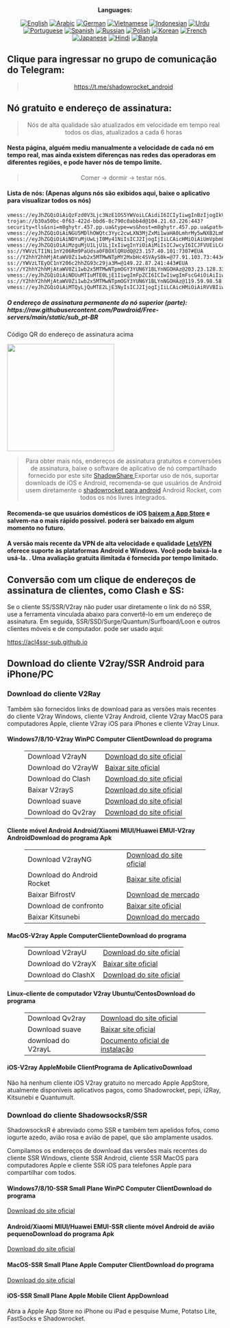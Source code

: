 
<div align="center">

**Languages:**

[![English](https://img.shields.io/badge/Language-English-red?style=for-the-badge)](README-en.md)
[![Arabic](https://img.shields.io/badge/Language-Arabic-red?style=for-the-badge)](README-ar.md)
[![German](https://img.shields.io/badge/Language-German-red?style=for-the-badge)](README-de.md)
[![Vietnamese](https://img.shields.io/badge/Language-Vietnamese-red?style=for-the-badge)](README-vi.md)
[![Indonesian](https://img.shields.io/badge/Language-Indonesian-red?style=for-the-badge)](README-id.md)
[![Urdu](https://img.shields.io/badge/Language-Urdu-red?style=for-the-badge)](README-ur-PK.md)
[![Portuguese](https://img.shields.io/badge/Language-Portuguese-red?style=for-the-badge)](README-pt-BR.md)
[![Spanish](https://img.shields.io/badge/Language-Spanish-red?style=for-the-badge)](README-es.md)
[![Russian](https://img.shields.io/badge/Language-Russian-red?style=for-the-badge)](README-ru.md)
[![Polish](https://img.shields.io/badge/Language-Polish-red?style=for-the-badge)](README-pl.md)
[![Korean](https://img.shields.io/badge/Language-Korean-red?style=for-the-badge)](README-ko-KR.md)
[![French](https://img.shields.io/badge/Language-French-red?style=for-the-badge)](README-fr.md)
[![Japanese](https://img.shields.io/badge/Language-Japanese-red?style=for-the-badge)](README-ja.md)
[![Hindi](https://img.shields.io/badge/Language-Hindi-red?style=for-the-badge)](README-hi.md)
[![Bangla](https://img.shields.io/badge/Language-Bangla-red?style=for-the-badge)](README-bn.md)

</div>
<h2>Clique para ingressar no grupo de comunicação do Telegram:</h2>
 <blockquote>
 <p style="text-align: center;"><a href="https://t.me/shadowrocket_android">https://t.me/shadowrocket_android</a></p>
 </blockquote>
 <h2>Nó gratuito e endereço de assinatura:</h2>
 <blockquote>
 <p style="text-align: center;">Nós de alta qualidade são atualizados em velocidade em tempo real todos os dias, atualizados a cada 6 horas</p>
 </blockquote>
 <h4>Nesta página, alguém mediu manualmente a velocidade de cada nó em tempo real, mas ainda existem diferenças nas redes das operadoras em diferentes regiões, e pode haver nós de tempo limite. </h4>
 <blockquote>
 <p style="text-align: center;">Comer -> dormir -> testar nós. </p>
 </blockquote>
 <h4>Lista de nós: (Apenas alguns nós são exibidos aqui, baixe o aplicativo para visualizar todos os nós)</h4>
    
```
vmess://eyJhZGQiOiAiQzFzd0V3Ljc3NzE1OS5YWVoiLCAidiI6ICIyIiwgInBzIjogIkVVQSIsICJwb3J0IjogODAsICJpZCI6ICJjYWQ1YTQ5Zi0xNGU1LTRhMDUtYWFlOS1jNWRmOGZhZDM5NGYiLCAiYWlkIjogIjAiLCAibmV0IjogIndzIiwgInR5cGUiOiAiIiwgImhvc3QiOiAiYzFzd2V3Ljc3NzE1OS54eXoiLCAicGF0aCI6ICIvVGpVeld5Um1SNFAyZkdxWEVOdzRaNCIsICJ0bHMiOiAiIn0=
trojan://b30a50bc-0f63-422d-bbd6-8c790c0abb4d@104.21.63.226:443?security=tls&sni=m8ghytr.457.pp.ua&type=ws&host=m8ghytr.457.pp.ua&path=%2FKLcD0D18SR866TVMXPAl&fp=chrome&alpn=http%2F1.1#EUA
vmess://eyJhZGQiOiAiNGU5MDlhOWQtc3Yyc2cwLXN3MjZxMi1waHA0LmhrMy5wNXB2LmNvbSIsICJ2IjogIjIiLCAicHMiOiAiSG9uZyBLb25nIiwgInBvcnQiOiA4MCwgImlkIjogImM2NDhlY2MwLTgzOGEtMTFlZC1iZDgxLWYyM2M5MTNjOGQyYiIsICJhaWQiOiAiMiIsICJuZXQiOiAid3MiLCAidHlwZSI6ICIiLCAiaG9zdCI6ICJicm9hZGNhc3Rsdi5jaGF0LmJpbGliaWxpLmNvbSIsICJwYXRoIjogIi8iLCAidGxzIjogIiJ9
vmess://eyJhZGQiOiAiNDYuMjUwLjI0My41NiIsICJ2IjogIjIiLCAicHMiOiAiUmVpbm8gVW5pZG8iLCAicG9ydCI6IDUwMzk0LCAiaWQiOiAiYTc1ZjNmOTUtYWQ0ZS00NDk4LWZjNzItZGQ3NDBkZDAyYmZjIiwgImFpZCI6ICIwIiwgIm5ldCI6ICJ0Y3AiLCAidHlwZSI6ICIiLCAiaG9zdCI6ICJ3d3cuc3BlZWR0ZXN0Lm5ldCIsICJwYXRoIjogIiIsICJ0bHMiOiAiIn0=
vmess://eyJhZGQiOiAiMzguMjU1LjU1LjIxIiwgInYiOiAiMiIsICJwcyI6ICJFVUEiLCAicG9ydCI6IDIyNjQwLCAiaWQiOiAiNzE5OTU1ODEtYTg0Yi00Nzk1LWFiYTItZWQ5ZWUyMTI0Y2Y1IiwgImFpZCI6ICIwIiwgIm5ldCI6ICJ0Y3AiLCAidHlwZSI6ICIiLCAiaG9zdCI6ICIiLCAicGF0aCI6ICIiLCAidGxzIjogIiJ9
ss://YWVzLTI1Ni1nY206Rm9PaUdsa0FBOXlQRUdQ@23.157.40.101:7307#EUA
ss://Y2hhY2hhMjAtaWV0Zi1wb2x5MTMwNTpMY2MxbHc4SVAyS0k=@77.91.103.73:443#Finl%C3%A2ndia
ss://YWVzLTEyOC1nY206c2hhZG93c29ja3M=@149.22.87.241:443#EUA
ss://Y2hhY2hhMjAtaWV0Zi1wb2x5MTMwNTpmOGY3YUN6Y1BLYnNGOHAz@203.23.128.33:990#Hong+Kong
vmess://eyJhZGQiOiAiNDUuMTIuMTE0LjE1IiwgImFpZCI6ICIwIiwgImFscG4iOiAiIiwgImZwIjogIiIsICJob3N0IjogIiIsICJpZCI6ICI5ZGM1YmZmOC1iY2JiLTQ3MDMtYjBmZS00ZjkxYmE1MTc0MDIiLCAibmV0IjogInRjcCIsICJwYXRoIjogIi8iLCAicG9ydCI6ICIyMDc3OSIsICJwcyI6ICJDaGluYSIsICJzY3kiOiAiYXV0byIsICJzbmkiOiAiIiwgInRscyI6ICIiLCAidHlwZSI6ICJub25lIiwgInYiOiAiMiJ9
ss://Y2hhY2hhMjAtaWV0Zi1wb2x5MTMwNTpmOGY3YUN6Y1BLYnNGOHAz@119.59.98.58:990#Tail%C3%A2ndia
vmess://eyJhZGQiOiAiMTQyLjQuMTE2LjE3NyIsICJ2IjogIjIiLCAicHMiOiAiRVVBIiwgInBvcnQiOiA1MDAwOSwgImlkIjogIjQxODA0OGFmLWEyOTMtNGI5OS05YjBjLTk4Y2EzNTgwZGQyNCIsICJhaWQiOiAiMCIsICJuZXQiOiAidGNwIiwgInR5cGUiOiAiIiwgImhvc3QiOiAiIiwgInBhdGgiOiAiLyIsICJ0bHMiOiAiIn0=
```
<h5>O endereço de assinatura permanente do nó superior (parte): https://raw.githubusercontent.com/Pawdroid/Free-servers/main/static/sub_pt-BR</h5>
 <p>Código QR do endereço de assinatura acima</p>
 <img src='https://raw.githubusercontent.com/Pawdroid/Free-servers/main/static/sub_pt-BR.png' width=250 height=250>
 <blockquote style='text-align: center;'>Para obter mais nós, endereços de assinatura gratuitos e conversões de assinatura, baixe o software de aplicativo de nó compartilhado fornecido por este site <a href='https://shadowsharing.com'>ShadowShare </a> Exportar uso de nós, suportar downloads de iOS e Android, recomenda-se que usuários de Android usem diretamente o <a href='https://github.com/Pawdroid/shadowrocket_for_android'>shadowrocket para android</a> Android Rocket, com todos os nós livres integrados. </blockquote>
 <h4>Recomenda-se que usuários domésticos de iOS <a href='https://apps.apple.com/cn/app/shadowshare/id1612647259'>baixem a App Store</a> e salvem-na o mais rápido possível. poderá ser baixado em algum momento no futuro.</h4>
 <h4>A versão mais recente da VPN de alta velocidade e qualidade <a href='https://letsgovpn.com'>LetsVPN</a> oferece suporte às plataformas Android e Windows. Você pode baixá-la e usá-la. . Uma avaliação gratuita ilimitada é fornecida por tempo limitado. </h4>
 <div class="nv-content-wrap entry-content">
 <h2>Conversão com um clique de endereços de assinatura de clientes, como Clash e SS:</h2>
 <p>Se o cliente SS/SSR/V2ray não puder usar diretamente o link do nó SSR, use a ferramenta vinculada abaixo para convertê-lo em um endereço de assinatura. Em seguida, SSR/SSD/Surge/Quantum/Surfboard/Loon e outros clientes móveis e de computador. pode ser usado aqui:</p>
 <p><a href="https://acl4ssr-sub.github.io" target="_blank" rel="noreferrer noopener nofollow">https://acl4ssr-sub.github.io</a></p>
 <h2>Download do cliente V2ray/SSR Android para iPhone/PC</h2>
 <h3>Download do cliente V2Ray</h3>
 <p>Também são fornecidos links de download para as versões mais recentes do cliente V2ray Windows, cliente V2ray Android, cliente V2ray MacOS para computadores Apple, cliente V2ray iOS para iPhones e cliente V2ray Linux. </p>
 <h4>Windows7/8/10-<strong>V2ray WinPC Computer Client</strong>Download do programa</h4>
 <figure class="wp-block-table alignwide is-style-stripes"><table><tbody><tr><td>Download V2rayN</td><td><a href="https://github. com/2dust/v2rayN/releases" target="_blank" rel="noreferrer noopener">Download do site oficial</a></td></tr><tr><td>Download do V2rayW</td><td> <a href="https://github.com/Cenmrev/V2RayW/releases" target="_blank" rel="noreferrer noopener">Baixar site oficial</a></td></tr><tr><td> Download do Clash</td><td><a href="https://github.com/Fndroid/clash_for_windows_pkg/releases" target="_blank" rel="noreferrer noopener">Download do site oficial</a></td> </tr><tr><td>Baixar V2rayS</td><td><a href="https://github.com/Shinlor/V2RayS/releases" target="_blank" rel="noreferrer noopener"> Download do site oficial</a></td></tr><tr><td>Download suave</td><td><a href="https://github.com/mellow-io/mellow/releases" target="_blank" rel="noreferrer noopener">Download do site oficial</a></td></tr><tr><td>Download do Qv2ray</td><td><a href= "https://github.com/Qv2ray/Qv2ray" target="_blank" rel="noreferrer noopener">Download do site oficial</a></td></tr></tbody></table></figure>
 <h4><strong>Cliente móvel Android Android/Xiaomi MIUI/Huawei EMUI-V2ray Android</strong>Download do programa Apk</h4>
 <figure class="wp-block-table alignwide is-style-stripes"><table><tbody><tr><td>Download V2rayNG</td><td><a href="https://github. com/2dust/v2rayNG/releases" target="_blank" rel="noreferrer noopener">Download do site oficial</a></td></tr><tr><td>Download do Android Rocket</td><td><a href="https://github.com/Pawdroid/shadowrocket_for_android/releases" target="_blank" rel="noreferrer noopener">Baixar site oficial</a></td></tr><tr> <td>Baixar BifrostV</td><td><a rel="noreferrer noopener" href="https://www.appsapk.com/downloading/latest/com.github.dawndiy.bifrostv-0.6.8.apk " target="_blank">Download de mercado</a></td></tr><tr><td>Download de confronto</td><td><a href="https://github.com/Kr328/ClashForAndroid/releases" target="_blank" rel="noreferrer noopener">Baixar site oficial</a></td></tr><tr><td>Baixar Kitsunebi</td><td><a rel =" noreferrer noopener" href="https://apkpure.com/kitsunebi/fun.kitsunebi.kitsunebi4android" target="_blank">Download do mercado</a></td></tr></tbody></table></figure>
 <h4><strong>MacOS-V2ray <strong>Apple Computer</strong>Cliente</strong>Download do programa</h4>
 <figure class="wp-block-table alignwide is-style-stripes"><table><tbody><tr><td>Download V2rayU</td><td><a href="https://github. com/yanue/V2rayU/releases" target="_blank" rel="noreferrer noopener">Download do site oficial</a></td></tr><tr><td>Download do V2rayX</td><td> <a href="https://github.com/Cenmrev/V2RayX/releases" target="_blank" rel="noreferrer noopener">Baixar site oficial</a></td></tr><tr><td> Download do ClashX</td><td><a href="https://github.com/yichengchen/clashX/releases" target="_blank" rel="noreferrer noopener">Download do site oficial</a></td> </tr></tbody></table></figure>
 <h4><strong>Linux</strong>–<strong>cliente de computador V2ray Ubuntu/Centos</strong>Download do programa</h4>
 <figure class="wp-block-table alignwide is-style-stripes"><table><tbody><tr><td>Download Qv2ray</td><td><a href="https://github. com/Qv2ray/Qv2ray" target="_blank" rel="noreferrer noopener">Download do site oficial</a></td></tr><tr><td>Download suave</td><td><a href ="https://github.com/mellow-io/mellow/releases" target="_blank" rel="noreferrer noopener">Baixar site oficial</a></td></tr><tr><td> download do V2rayL</td><td><a rel="noreferrer noopener" href="https://github.com/jiangxufeng/v2rayL" target="_blank">Documento oficial de instalação</a></td></tr></tbody></table></figure>
 <h4>iOS-<strong>V2ray Apple<strong>Mobile Client</strong>Programa de Aplicativo</strong>Download</h4>
 <p>Não há nenhum cliente iOS V2ray gratuito no mercado Apple AppStore, atualmente disponíveis aplicativos pagos, como Shadowrocket, pepi, i2Ray, Kitsunebi e Quantumult. </p>
 <h3>Download do cliente ShadowsocksR/SSR</h3>
 <p>ShadowsocksR é abreviado como SSR e também tem apelidos fofos, como iogurte azedo, avião rosa e avião de papel, que são amplamente usados. </p>
 <p>Compilamos os endereços de download das versões mais recentes do cliente SSR Windows, cliente SSR Android, cliente SSR MacOS para computadores Apple e cliente SSR iOS para telefones Apple para compartilhar com todos. </p>
 <h4><strong>Windows7/8/10-<strong>SSR Small Plane WinPC Computer Client</strong>Download do programa</strong></h4>
 <p><a rel="noreferrer noopener" href="https://github.com/shadowsocksrr/shadowsocksr-csharp/releases" target="_blank">Download do site oficial</a></p>
 <h4><strong><strong>Android/Xiaomi MIUI/Huawei EMUI-SSR cliente móvel Android de avião pequeno</strong>Download do programa Apk</strong></h4>
 <p><a rel="noreferrer noopener" href="https://github.com/shadowsocksrr/shadowsocksr-android/releases" target="_blank">Download do site oficial</a></p>
 <h4><strong><strong>MacOS-SSR Small Plane Apple Computer Client</strong>Download do programa</strong></h4>
 <p><a href="https://github.com/qinyuhang/ShadowsocksX-NG-R/releases" target="_blank" rel="noreferrer noopener">Download do site oficial</a></p>
 <h4><strong>iOS-<strong>SSR Small Plane Apple Mobile Client App</strong></strong>Download</h4>
 <p>Abra a Apple App Store no iPhone ou iPad e pesquise Mume, Potatso Lite, FastSocks e Shadowrocket. </p></div>
    